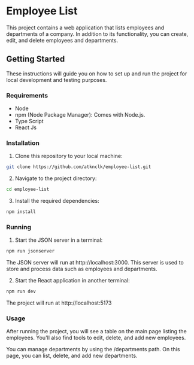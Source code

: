 # Employee List

This project contains a web application that lists employees and departments of a company. In addition to its functionality, you can create, edit, and delete employees and departments.

## Getting Started

These instructions will guide you on how to set up and run the project for local development and testing purposes.

### Requirements

- Node
- npm (Node Package Manager): Comes with Node.js.
- Type Script
- React Js

### Installation

1. Clone this repository to your local machine:

```sh
git clone https://github.com/atknclk/employee-list.git
````

2. Navigate to the project directory:

```sh
cd employee-list
````

3. Install the required dependencies:

```sh
npm install
````

### Running

1. Start the JSON server in a terminal:
```sh
npm run jsonserver
````
The JSON server will run at http://localhost:3000. This server is used to store and process data such as employees and departments.


2. Start the React application in another terminal:
```sh
npm run dev
````
The project will run at http://localhost:5173

### Usage

After running the project, you will see a table on the main page listing the employees. You'll also find tools to edit, delete, and add new employees.

You can manage departments by using the /departments path. On this page, you can list, delete, and add new departments.